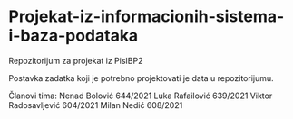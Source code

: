 # Projekat-iz-informacionih-sistema-i-baza-podataka

Repozitorijum za projekat iz PisIBP2

Postavka zadatka koji je potrebno projektovati je data u repozitorijumu.


Članovi tima:
Nenad Bolović 644/2021 
Luka Rafailović 639/2021 
Viktor Radosavljević 604/2021 
Milan Nedić 608/2021
